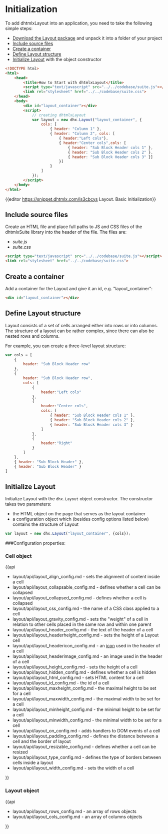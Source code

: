 Initialization
===========================

To add dhtmlxLayout into an application, you need to take the following simple steps:

- [Download the Layout package](https://dhtmlx.com/docs/products/dhtmlxSuite/download.shtml) and unpack it into a folder of your project
- [Include source files](#includesourcefiles)
- [Create a container](#createacontainer)
- [Define Layout structure](#definelayoutstructure)
- [Initialize Layout](#initializelayout) with the object constructor


~~~html
<!DOCTYPE html>
<html>
    <head>
        <title>How to Start with dhtmlxLayout</title>         
        <script type="text/javascript" src="../../codebase/suite.js"></script>
        <link rel="stylesheet" href="../../codebase/suite.css">
    </head>
    <body>
        <div id="layout_container"></div>
        <script>
            // creating dhtmlxLayout
            var layout = new dhx.Layout("layout_container", {
    			cols: [
        			{ header: "Column 1" },
        			{ header: "Column 2", cols: [
                		{ header:"Left cols"},
                		{ header:"Center cols",cols: [
                        	{ header: "Sub Block Header cols 1" },
                        	{ header: "Sub Block Header cols 2" },
                        	{ header: "Sub Block Header cols 3" }]
						}]
					}
    			]
			});
        </script>
    </body>
</html>
~~~

{{editor	https://snippet.dhtmlx.com/ls3cbcys	Layout. Basic Initialization}}

Include source files
--------------------

Create an HTML file and place full paths to JS and CSS files of the dhtmlxSuite library into the header of the file. The files are:

- *suite.js*
- *suite.css*

~~~html
<script type="text/javascript" src="../../codebase/suite.js"></script>
<link rel="stylesheet" href="../../codebase/suite.css">
~~~


Create a container
-------------------

Add a container for the Layout and give it an id, e.g. "layout_container":

~~~html
<div id="layout_container"></div>
~~~

Define Layout structure
------------------

Layout consists of a set of cells arranged either into rows or into columns. The structure of a layout can be rather complex, since there can also be nested rows and columns.

For example, you can create a three-level layout structure:

~~~js
var	cols = [
	{
		header: "Sub Block Header row"
	},
	{
		header: "Sub Block Header row",
		cols: [
			{
				header:"Left cols"
			},
			{
				header:"Center cols",
				cols: [
					{ header: "Sub Block Header cols 1" },
					{ header: "Sub Block Header cols 2" },
					{ header: "Sub Block Header cols 3" }
				]
			},
			{
				header:"Right"
			}
		]
	},
	{ header: "Sub Block Header" },
	{ header: "Sub Block Header" }
]
~~~

Initialize Layout
---------------------

Initialize Layout with the `dhx.Layout` object constructor. The constructor takes two parameters:

- the HTML object on the page that serves as the layout container
- a configuration object which (besides config options listed below) contains the structure of Layout 

~~~js
var layout = new dhx.Layout("layout_container", {cols});
~~~


###Configuration properties:

### Cell object

{{api

- layout/api/layout_align_config.md - sets the alignment of content inside a cell
- layout/api/layout_collapsable_config.md  - defines whether a cell can be collapsed 
- layout/api/layout_collapsed_config.md -  defines whether a cell is collapsed 
- layout/api/layout_css_config.md - the name of a CSS class applied to a cell
- layout/api/layout_gravity_config.md - sets the "weight" of a cell in relation to other cells placed in the same row and within one parent
- layout/api/layout_header_config.md - the text of the header of a cell
- layout/api/layout_headerheight_config.md - sets the height of a Layout cell
- layout/api/layout_headericon_config.md - an <a href = "https://docs.dhtmlx.com/suite/helpers__icon.html">icon</a> used in the header of a cell
- layout/api/layout_headerimage_config.md - an image used in the header of a cell
- layout/api/layout_height_config.md - sets the height of a cell
- layout/api/layout_hidden_config.md - defines whether a cell is hidden
- layout/api/layout_html_config.md - sets HTML content for a cell
- layout/api/layout_id_config.md - the id of a cell
- layout/api/layout_maxheight_config.md - the maximal height to be set for a cell
- layout/api/layout_maxwidth_config.md - the maximal width to be set for a cell
- layout/api/layout_minheight_config.md - the minimal height to be set for a cell
- layout/api/layout_minwidth_config.md - the minimal width to be set for a cell
- layout/api/layout_on_config.md - adds handlers to DOM events of a cell
- layout/api/layout_padding_config.md - defines the distance between a cell and the border of layout 
- layout/api/layout_resizable_config.md - defines whether a cell can be resized
- layout/api/layout_type_config.md - defines the type of borders between cells inside a layout
- layout/api/layout_width_config.md - sets the width of a cell

}}

### Layout object

{{api

- layout/api/layout_rows_config.md - an array of rows objects
- layout/api/layout_cols_config.md - an array of columns objects

}}



